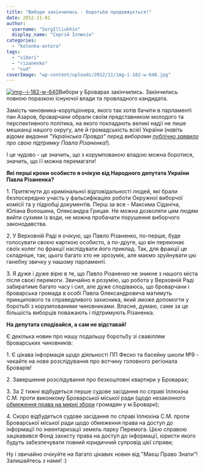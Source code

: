 ```yaml
---
title: "Вибори закінчились - боротьба продовжується!"
date: 2012-11-01
author: 
  username: "SergIlliukhin"
  display_name: "Сергій Іллюхін"
categories: 
  - "kolonka-avtora"
tags: 
  - "vibori"
  - "rizanenko"
  - "sud"
coverImage: "wp-content/uploads/2012/11/img-i-182-w-640.jpg"
---
```


[![](https://mpz.brovary.org/wp-content/uploads/2012/11/img-i-182-w-640.jpg "img--i-182-w-640")](https://mpz.brovary.org/wp-content/uploads/2012/11/img-i-182-w-640.jpg)Вибори у Броварах закінчились. Закінчились повною поразкою існуючої влади та провладного кандидата.

Замість чиновника-корупціонера, якого так хотів бачити в парламенті пан Азаров, броварчани обрали своїм представником молодого та перспективного політика, на якого покладають великі надії не лише мешканці нашого округу, але й громадськість всієї України (_навіть відоме видання "Українська Правда" перед виборами [публічно заявило](http://blogs.pravda.com.ua/authors/pravda/508acf54e9b78/) про свою підтримку Павла Різаненка!_).

І це чудово - це значить, що з корумпованою владою можна боротися, значить, що її можна перемагати!

**Які перші кроки особисто я очікую від Народного депутата України Павла Різаненка?**

1\. Притягнути до кримінальної відповідальності людей, які брали безпосередню участь у фальсифікаціях роботи Окружної виборчої комісії та у підробці документів. Перш за все - Максима Сіданіча, Юліана Волошина, Олександра Грицая. Не можна дозволяти цим людям вийти сухими із води, не можна пробачати порушення виборчого законодавства.

2\. У Верховній Раді я очікую, що Павло Різаненко, по-перше, буде голосувати своєю карткою особисто, а по-друге, що він переконає своїх колег по фракції наслідувати його приклад. Так, для фракції це складніше, так, цього багато хто не зрозуміє, але маємо зруйнувати цю ганебну звичку у нашому парламенті.

3\. Я дуже і дуже вірю в те, що Павло Різаненко не зникне з нашого міста після своєї перемоги. Звичайно я розумію, що робота у Верховній Раді забиратиме багато часу і сил, але дуже сподіваюсь, що броварчани і броварська громада в особі Павла Олександровича матимуть принципового та справедливого захисника, який зможе допомогти у боротьбі з корумпованими чиновниками. Власне, думаю, саме за це більшість виборців поважають і підтримують Різаненка.

**На депутата сподівайся, а сам не відставай!**

Є декілька новин про нашу подальшу боротьбу зі свавіллям броварських чиновників:

1\. Є цікава інформація щодо діяльності ПП Феско та басейну школи №9 - чекайте на нове розслідування про вотчину головного регіонала Броварів!

2\. Завершення розслідування про безкоштовні квартири у Броварах;

3\. За 2 тижні відбудеться перше судове засідання по справі Іллюхіна С.М. проти виконкому Броварської міської ради (щодо незаконного [обмеження права на мирні збори](https://mpz.brovary.org/rishennyam-vikonkomu-obmezheno-pravo-brovarchan-na-mirni-zbori/) громадян у м.Бровари);

4\. Скоро відбудеться судове засідання по справі Іллюхіна С.М. проти Броварської міської ради щодо обмеження права на доступ до інформації по інвентаризації земель парку Перемога. Цією справою зацікавився Фонд захисту права на доступ до інформації, юристи якого будуть забезпечувати повний юридичний супровід цієї справи;

Ну і звичайно очікуйте на багато цікавих новин від "Маєш Право Знати"! Залишайтесь з нами! :)
